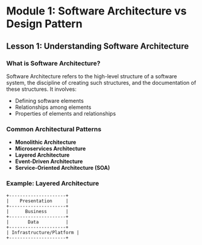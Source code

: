 # Module 1: Software Architecture vs Design Pattern

## Lesson 1: Understanding Software Architecture

### What is Software Architecture?

Software Architecture refers to the high-level structure of a software system, the discipline of creating such structures, and the documentation of these structures. It involves:

- Defining software elements
- Relationships among elements
- Properties of elements and relationships

### Common Architectural Patterns

- **Monolithic Architecture**
- **Microservices Architecture**
- **Layered Architecture**
- **Event-Driven Architecture**
- **Service-Oriented Architecture (SOA)**

### Example: Layered Architecture

```plaintext
+---------------------+
|    Presentation     |
+---------------------+
|      Business       |
+---------------------+
|       Data          |
+---------------------+
| Infrastructure/Platform |
+---------------------+
